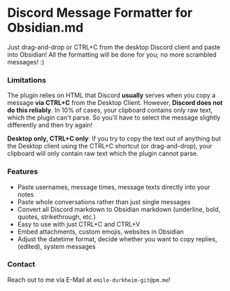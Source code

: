 # Discord Message Formatter for Obsidian.md
Just drag-and-drop or CTRL+C from the desktop Discord client and paste into Obsidian! All the formatting will be done for you; no more scrambled messages! :)

### Limitations

The plugin relies on HTML that Discord **usually** serves when you copy a message **via CTRL+C** from the Desktop Client. However, **Discord does not do this reliably**. In 10% of cases, your clipboard contains only raw text, which the plugin can't parse. So you'll have to select the message slightly differently and then try again!

**Desktop only, CTRL+C only**: If you try to copy the text out of anything but the Desktop client using the CTRL+C shortcut (or drag-and-drop), your clipboard will only contain raw text which the plugin cannot parse.

### Features
- Paste usernames, message times, message texts directly into your notes
- Paste whole conversations rather than just single messages
- Convert all Discord markdown to Obsidian markdown (underline, bold, quotes, strikethrough, etc.)
- Easy to use with just CTRL+C and CTRL+V
- Embed attachments, custom emojis, websites in Obsidian
- Adjust the datetime format, decide whether you want to copy replies, (edited), system messages

### Contact

Reach out to me via E-Mail at `emile-durkheim-git@pm.me`!
